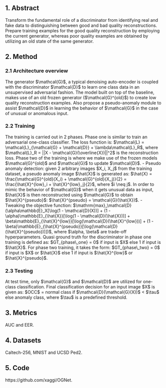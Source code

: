 <h2>1. Abstract</h2>
Transform the fundamental role of a discriminator from identifying real and fake data to distinguishing between good and bad quality reconstructions. Prepare training examples for the good quality reconstruction by employing the current generator, whereas poor quality examples are obtained by utilizing an old state of the same generator.
<h2>2. Method</h2>
<h3>2.1 Architecture overview</h3>
The generator $\mathcal{G}$, a typical denoising auto-encoder is coupled with the discriminator $\mathcal{D}$ to learn one class data in an unsupervised adversarial fashion. The model built on top of the baseline, makes use of an old frozen generator ($\mathcal{G}^{old}$) to create low quality reconstruction examples. Also propose a pseudo-anomaly module to assist $\mathcal{D}$ in learning the behavior of $\mathcal{G}$ in the case of unusual or anomalous input.
<h3>2.2 Training</h3>
The training is carried out in 2 phases. Phase one is similar to train an adversarial one-class classifier. The loss function is: $\mathcal{L} = \mathcal{L}_{\mathcal{G} + \mathcal{D}} + \lambda\mathcal{L}_R$, where $\mathcal{L}_R = ||X - \mathcal{G}(\overline{X})||^2$ is the reconstruction loss. Phase two of the training is where we make use of the frozen models $\mathcal{G}^{old}$ and $\mathcal{G}$ to update $\mathcal{D}$.
- Pseudo anomaly detection: given 2 arbitrary images $X_i, X_j$ from the training dataset, a pseudo anomaly image $\hat{X}$ is generated as: $\hat{X} = \frac{\mathcal{G}^{old}(X_i) + \mathcal{G}^{old}(X_j)}{2} = \frac{\hat{X}^{low}_i + \hat{X}^{low}_j}{2}$, where $i \neq j$. In order to mimic the behavior of $\mathcal{G}$ when it gets unusual data as input, $\hat{X}$ is then reconstructed using $\mathcal{G}$ to obtain $\hat{X}^{pseudo}$: $\hat{X}^{pseudo} = \mathcal{G}(\hat{X})$.
- Tweaking the objective function: $\mathrm{max}_\mathcal{D}(\alpha\mathbb{E}_X[\log(1 - \mathcal{D}(X))] + (1 - \alpha)\mathbb{E}_{\hat{X}}[\log(1 - \mathcal{D}(\hat{X}))] + \beta\mathbb{E}_{\hat{X}^{low}}[\log(\mathcal{D}(\hat{X}^{low}))] + (1 - \beta)\mathbb{E}_{\hat{X}^{pseudo}}[\log(\mathcal{D}(\hat{X}^{pseudo}))])$, where $\alpha, \beta$ are trade-off hyperparameters.
Quasi ground truth for the discriminator in phase one training is defined as: $GT_{phase\_one} = 0$ if input is $X$ else 1 if input is $\hat{X}$. For phase two training, it takes the form: $GT_{phase\_two} = 0$ if input is $X$ or $\hat{X}$ else 1 if input is $\hat{X}^{low}$ or $\hat{X}^{pseudo}$.
<h3>2.3 Testing</h3>
At test time, only $\mathcal{G}$ and $\mathcal{D}$ are utilized for one-class classification. Final classification decision for an input image $X$ is given as: $OCC$ = normal class if $\mathcal{D}(\mathcal{G}(X))$ < $\tau$ else anomaly class, where $\tau$ is a predefined threshold.
<h2>3. Metrics</h2>
AUC and EER.
<h2>4. Datasets</h2>
Caltech-256, MNIST and UCSD Ped2.
<h2>5. Code</h2>
https://github.com/xaggi/OGNet.